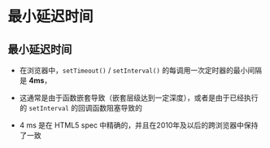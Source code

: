 # 最小延迟时间

## 最小延迟时间

  - 在浏览器中，`setTimeout()` / `setInterval()` 的每调用一次定时器的最小间隔是 **4ms**，

  - 这通常是由于函数嵌套导致（嵌套层级达到一定深度），或者是由于已经执行的 `setInterval` 的回调函数阻塞导致的

  - 4 ms 是在  HTML5 spec  中精确的，并且在2010年及以后的跨浏览器中保持了一致
